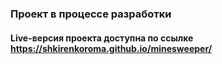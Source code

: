 ### Проект в процессе разработки
#### Live-версия проекта доступна по ссылке https://shkirenkoroma.github.io/minesweeper/
